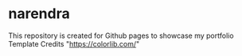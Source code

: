 # narendra
This repository is created for Github pages to showcase my portfolio
Template Credits "https://colorlib.com/"
